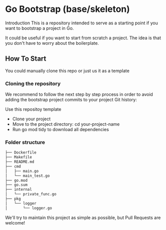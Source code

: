 # Go Bootstrap (base/skeleton)

Introduction
This is a repository intended to serve as a starting point if you want to bootstrap a project in Go.

It could be useful if you want to start from scratch a project. The idea is that you don't have to worry about the boilerplate.


## How To Start
You could manually clone this repo or just us it as a template

### Cloning the repository
We recommend to follow the next step by step process in order to avoid adding the bootstrap project commits to your project Git history:

Use this repositoy template
 - Clone your project
 - Move to the project directory: cd your-project-name
 - Run go mod tidy to download all dependencies


### Folder structure

```bash
├── Dockerfile
├── Makefile
├── README.md
├── cmd
│   ├── main.go
│   └── main_test.go
├── go.mod
├── go.sum
├── internal
│   └── private_func.go
├── pkg
│   └── logger
│       └── logger.go
```

We'll try to maintain this project as simple as possible, but Pull Requests are welcome!
